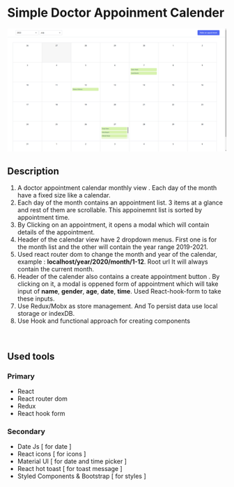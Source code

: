 # Simple Doctor Appoinment Calender

<p align="center">
    <kbd>
        <img src="./public/screen-shots.png" />
    </kbd>
</p>

## Description
1. A doctor appointment calendar monthly view . Each day of the month have a fixed size like a calendar.
2. Each day of the month contains an appointment list. 3 items at a glance and rest of them are scrollable. This appoinemnt list is  sorted by appointment time.
3. By Clicking on an appointment, it opens a modal which will contain details of the appointment.
4. Header of the calendar view have 2 dropdown menus. First one is for the month list and the other will contain the year range 2019-2021.
5. Used react router dom to change the month and year of the calendar, example : **localhost/year/2020/month/1-12**. Root url It will always contain the current month.
6. Header of the calender also contains a create appointment button . By clicking on it, a modal is oppened form of appointment which will take input of **name**, **gender**, **age**, **date**, **time**. Used React-hook-form to take these inputs.
7. Use Redux/Mobx as store management. And To persist data use local storage or indexDB.
8. Use Hook and functional approach for creating components

<br/>

## Used tools
### Primary
- React
- React router dom
- Redux
- React hook form
### Secondary
- Date Js [ for date ]
- React icons [  for icons ]
- Material UI [ for date and time picker ]
- React hot toast [ for toast message ]
- Styled Components & Bootstrap [ for styles ]